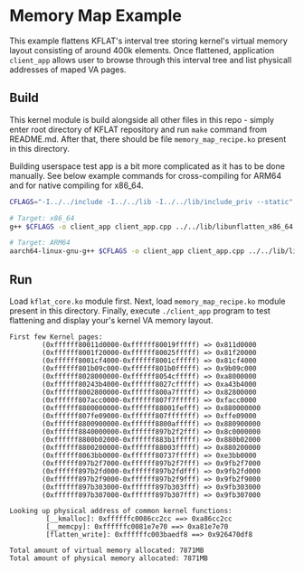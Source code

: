 # Memory Map Example

This example flattens KFLAT's interval tree storing kernel's virtual memory layout 
consisting of around 400k elements. Once flattened, application `client_app` allows user
to browse through this interval tree and list physicall addresses of maped VA pages.

## Build

This kernel module is build alongside all other files in this repo - simply enter
root directory of KFLAT repository and run `make` command from README.md. After that, there should
be file `memory_map_recipe.ko` present in this directory.

Building userspace test app is a bit more complicated as it has to be done manually. See
below example commands for cross-compiling for ARM64 and for native compiling for x86_64.

```bash
CFLAGS="-I../../include -I../../lib -I../../lib/include_priv --static"

# Target: x86_64
g++ $CFLAGS -o client_app client_app.cpp ../../lib/libunflatten_x86_64.a -lstdc++

# Target: ARM64
aarch64-linux-gnu-g++ $CFLAGS -o client_app client_app.cpp ../../lib/libunflatten_arm64.a -lstdc++
```

## Run

Load `kflat_core.ko` module first. Next, load `memory_map_recipe.ko` module present in this
directory. Finally, execute `./client_app` program to test flattening and display your's
kernel VA memory layout.

```
First few Kernel pages:
        (0xffffff80011d0000-0xffffff80019fffff) => 0x811d0000
        (0xffffff8001f20000-0xffffff80025fffff) => 0x81f20000
        (0xffffff8001cf4000-0xffffff8001cfffff) => 0x81cf4000
        (0xffffff801b09c000-0xffffff801b0fffff) => 0x9b09c000
        (0xffffff8028000000-0xffffff8054cfffff) => 0xa8000000
        (0xffffff80243b4000-0xffffff8027cfffff) => 0xa43b4000
        (0xffffff8002800000-0xffffff800a7fffff) => 0x82800000
        (0xffffff807acc0000-0xffffff807f7fffff) => 0xfacc0000
        (0xffffff8800000000-0xffffff88001fefff) => 0x880000000
        (0xffffff807fe09000-0xffffff807fffffff) => 0xffe09000
        (0xffffff8800900000-0xffffff8800afffff) => 0x880900000
        (0xffffff8840000000-0xffffff897b2f2fff) => 0x8c0000000
        (0xffffff8800b02000-0xffffff883b1fffff) => 0x880b02000
        (0xffffff8800200000-0xffffff88003fffff) => 0x880200000
        (0xffffff8063bb0000-0xffffff80737fffff) => 0xe3bb0000
        (0xffffff897b2f7000-0xffffff897b2f7fff) => 0x9fb2f7000
        (0xffffff897b2fd000-0xffffff897b2fdfff) => 0x9fb2fd000
        (0xffffff897b2f9000-0xffffff897b2f9fff) => 0x9fb2f9000
        (0xffffff897b303000-0xffffff897b303fff) => 0x9fb303000
        (0xffffff897b307000-0xffffff897b307fff) => 0x9fb307000

Looking up physical address of common kernel functions:
         [__kmalloc]: 0xffffffc0086cc2cc ==> 0xa86cc2cc
         [__memcpy]: 0xffffffc0081e7e70 ==> 0xa81e7e70
         [flatten_write]: 0xffffffc003baedf8 ==> 0x926470df8

Total amount of virtual memory allocated: 7871MB
Total amount of physical memory allocated: 7871MB
```
